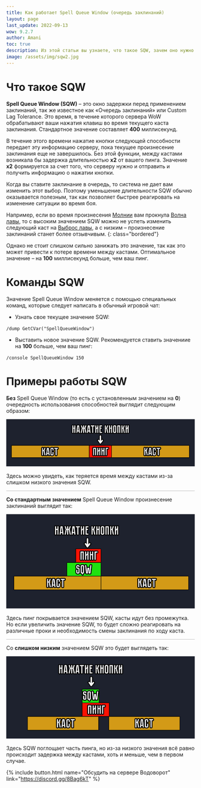 ```yaml
---
title: Как работает Spell Queue Window (очередь заклинаний)
layout: page
last_update: 2022-09-13
wow: 9.2.7
author: Amani
toc: true
description: Из этой статьи вы узнаете, что такое SQW, зачем оно нужно и как его менять.
image: /assets/img/sqw2.jpg
---
```


# Что такое SQW

**Spell Queue Window (SQW)** – это окно задержки перед применением заклинаний, так же известное как «Очередь заклинаний» или Custom Lag Tolerance. Это время, в течение которого сервера WoW обрабатывают ваши нажатия клавиш во время текущего каста заклинания. Стандартное значение составляет **400** миллисекунд.

В течение этого времени нажатие кнопки следующей способности передает эту информацию серверу, пока текущее произнесение заклинания еще не завершилось. Без этой функции, между кастами возникала бы задержка длительностью **х2** от вашего пинга. Значение **х2** формируется за счет того, что серверу нужно и отправить и получить информацию о нажатии кнопки.

Когда вы ставите заклинание в очередь, то система не дает вам изменить этот выбор. Поэтому уменьшение длительности SQW обычно оказывается полезным, так как позволяет быстрее реагировать на изменение ситуации во время боя.

Например, если во время произнесения [Молнии](https://ru.wowhead.com/spell=188196) вам прокнула [Волна лавы](https://ru.wowhead.com/spell=77756), то с высоким значением SQW можно не успеть изменить следующий каст на [Выброс лавы](https://ru.wowhead.com/spell=51505), а с низким – произнесение заклинаний станет более отзывчивым.
{: class="bordered"}

Однако не стоит слишком сильно занижать это значение, так как это может привести к потере времени между кастами. Оптимальное значение – на **100** миллисекунд больше, чем ваш пинг.

# Команды SQW

Значение Spell Queue Window меняется с помощью специальных команд, которые следует написать в обычный игровой чат:

* Узнать свое текущее значение SQW:
~~~
/dump GetCVar("SpellQueueWindow")
~~~

* Выставить новое значение SQW. Рекомендуется ставить значениие на **100** больше, чем ваш пинг:
~~~
/console SpellQueueWindow 150
~~~


# Примеры работы SQW

**Без** Spell Queue Window (то есть с установленным значением на **0**) очередность использования способностей выглядит следующим образом:

<p align="center">
    <img src="/assets/img/sqw1.jpg"> 
</p>

Здесь можно увидеть, как теряется время между кастами из-за слишком низкого значения SQW. 

<hr style="height:1px;background-color:#bbb">
<p></p>

**Со стандартным значением** Spell Queue Window произнесение заклинаний выглядит так:

<p align="center">
    <img src="/assets/img/sqw2.jpg"> 
</p>

Здесь пинг покрывается значением SQW, касты идут без промежутка. Но если увеличить значение SQW, то будет сложно реагировать на различные проки и необходимость смены заклинания по ходу каста.

<hr style="height:1px;background-color:#bbb">
<p></p>

Со **слишком низким** значением SQW это будет выглядеть так:

<p align="center">
    <img src="/assets/img/sqw3.jpg"> 
</p>
Здесь SQW поглощает часть пинга, но из-за низкого значения всё равно происходит задержка между кастами, хоть и меньше, чем в первом случае.

<p></p>

{% include button.html name="Обсудить на сервере Водоворот" link="https://discord.gg/8Bag6kT" %}  

<p></p>
